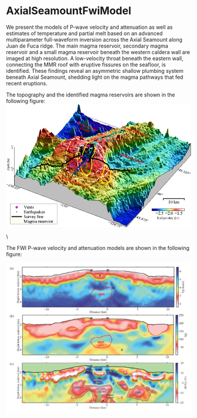 # AxialSeamountFwiModel
 
We present the models of P-wave velocity and attenuation as well as estimates of temperature and partial melt based on an advanced multiparameter full-waveform inversion across the Axial Seamount along Juan de Fuca ridge. The main magma reservoir, secondary magma reservoir and a small magma reservoir beneath the western caldera wall are imaged at high resolution. A low-velocity throat beneath the eastern wall, connecting the MMR roof with eruptive fissures on the seafloor, is identified. These findings reveal an asymmetric shallow plumbing system beneath Axial Seamount, shedding light on the magma pathways that fed recent eruptions.

The topography and the identified magma reservoirs are shown in the following figure:
![plot](./3d_new_modified.png)


\\

The FWI P-wave velocity and attenuation models are shown in the following figure:

![plot](./model.png)
